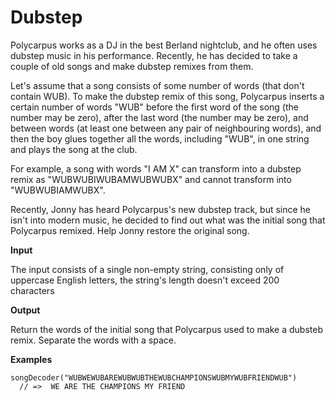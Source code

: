# Dubstep

Polycarpus works as a DJ in the best Berland nightclub, and he often uses dubstep music in his performance. Recently, he
has decided to take a couple of old songs and make dubstep remixes from them.

Let's assume that a song consists of some number of words (that don't contain WUB). To make the dubstep remix of this
song, Polycarpus inserts a certain number of words "WUB" before the first word of the song (the number may be zero),
after the last word (the number may be zero), and between words (at least one between any pair of neighbouring words),
and then the boy glues together all the words, including "WUB", in one string and plays the song at the club.

For example, a song with words "I AM X" can transform into a dubstep remix as "WUBWUBIWUBAMWUBWUBX" and cannot transform
into "WUBWUBIAMWUBX".

Recently, Jonny has heard Polycarpus's new dubstep track, but since he isn't into modern music, he decided to find out
what was the initial song that Polycarpus remixed. Help Jonny restore the original song.

**Input**

The input consists of a single non-empty string, consisting only of uppercase English letters, the string's length
doesn't exceed 200 characters

**Output**

Return the words of the initial song that Polycarpus used to make a dubsteb remix. Separate the words with a space.

**Examples**

```
songDecoder("WUBWEWUBAREWUBWUBTHEWUBCHAMPIONSWUBMYWUBFRIENDWUB")
  // =>  WE ARE THE CHAMPIONS MY FRIEND
 ```
